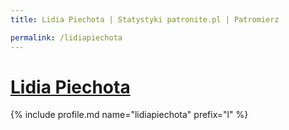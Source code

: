 ```yaml
---
title: Lidia Piechota | Statystyki patronite.pl | Patromierz

permalink: /lidiapiechota
---
```


# [Lidia Piechota](https://patronite.pl/lidiapiechota)

{% include profile.md name="lidiapiechota" prefix="l" %}
